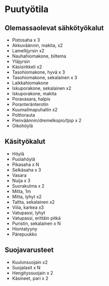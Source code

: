 # Puutyötila
## Olemassaolevat sähkötyökalut
* Pistosaha x 3
* Akkuväännin, makita, x2
* Lamellijyrsin x2
* Nauhahiomakone, biltema
* Yläjyrsin
* Käsisirkkeli x2
* Tasohiomakone, hyvä x 3
* Tasohiomakone, sekalainen x 3
* Laikkahiomakone
* Iskuporakone, sekalainen x2
* Iskuporakone, makita
* Poravasara, halpis
* Poranteränterotin
* Kuumailmapuhallin x2
* Polttorauta
* Pienväännin/dremelkopio/tjsp x 2
* Oikohöylä

## Käsityökalut
* Höylä
* Puolahöylä
* Pikasaha x N
* Selkäsaha x 3
* Vasara
* Nuija x 3
* Suorakulma x 2
* Mitta, 1m
* Mitta, lyhyt x2
* Taltta, sekalainen x2
* Viila, karkea x3
* Vatupassi, lyhyt
* Vatupassi, erittäin pitkä
* Puristin, sekalainen x N
* Hiontatyyny
* Pärepuukko

## Suojavarusteet
* Kuulonsuojain x2
* Suojalasit x N
* Hengityssuojain x 2
* Käsineet, pari x 2
